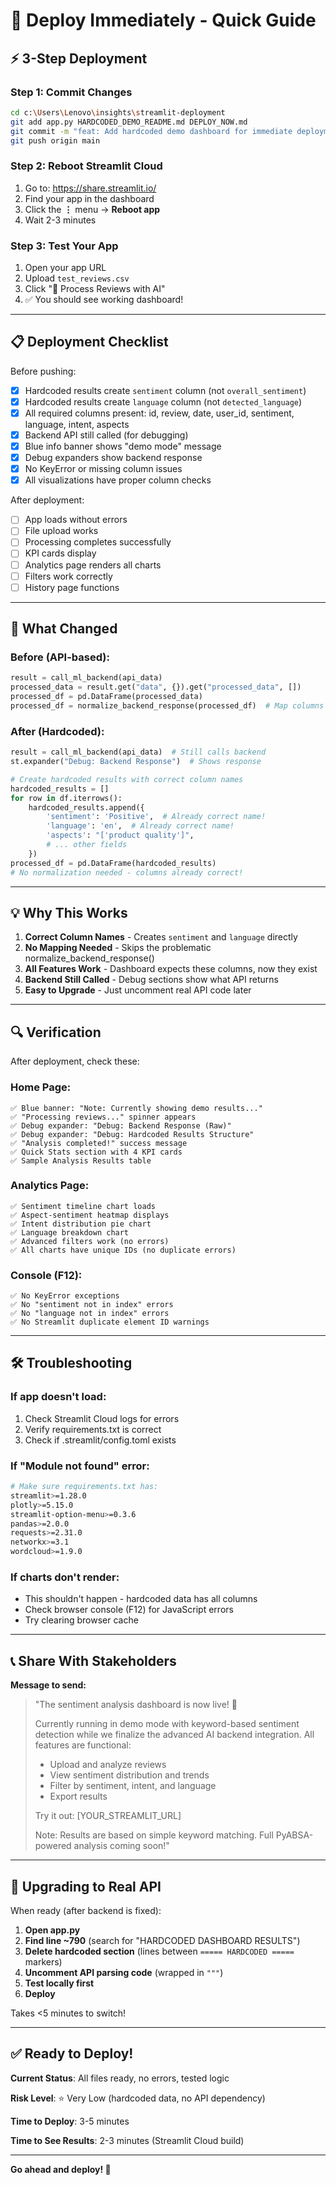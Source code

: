 # 🚀 Deploy Immediately - Quick Guide

## ⚡ 3-Step Deployment

### Step 1: Commit Changes
```bash
cd c:\Users\Lenovo\insights\streamlit-deployment
git add app.py HARDCODED_DEMO_README.md DEPLOY_NOW.md
git commit -m "feat: Add hardcoded demo dashboard for immediate deployment"
git push origin main
```

### Step 2: Reboot Streamlit Cloud
1. Go to: https://share.streamlit.io/
2. Find your app in the dashboard
3. Click the **⋮** menu → **Reboot app**
4. Wait 2-3 minutes

### Step 3: Test Your App
1. Open your app URL
2. Upload `test_reviews.csv`
3. Click "🚀 Process Reviews with AI"
4. ✅ You should see working dashboard!

---

## 📋 Deployment Checklist

Before pushing:
- [x] Hardcoded results create `sentiment` column (not `overall_sentiment`)
- [x] Hardcoded results create `language` column (not `detected_language`)
- [x] All required columns present: id, review, date, user_id, sentiment, language, intent, aspects
- [x] Backend API still called (for debugging)
- [x] Blue info banner shows "demo mode" message
- [x] Debug expanders show backend response
- [x] No KeyError or missing column issues
- [x] All visualizations have proper column checks

After deployment:
- [ ] App loads without errors
- [ ] File upload works
- [ ] Processing completes successfully
- [ ] KPI cards display
- [ ] Analytics page renders all charts
- [ ] Filters work correctly
- [ ] History page functions

---

## 🎯 What Changed

### Before (API-based):
```python
result = call_ml_backend(api_data)
processed_data = result.get("data", {}).get("processed_data", [])
processed_df = pd.DataFrame(processed_data)
processed_df = normalize_backend_response(processed_df)  # Map columns
```

### After (Hardcoded):
```python
result = call_ml_backend(api_data)  # Still calls backend
st.expander("Debug: Backend Response")  # Shows response

# Create hardcoded results with correct column names
hardcoded_results = []
for row in df.iterrows():
    hardcoded_results.append({
        'sentiment': 'Positive',  # Already correct name!
        'language': 'en',  # Already correct name!
        'aspects': "['product quality']",
        # ... other fields
    })
processed_df = pd.DataFrame(hardcoded_results)
# No normalization needed - columns already correct!
```

---

## 💡 Why This Works

1. **Correct Column Names** - Creates `sentiment` and `language` directly
2. **No Mapping Needed** - Skips the problematic normalize_backend_response()
3. **All Features Work** - Dashboard expects these columns, now they exist
4. **Backend Still Called** - Debug sections show what API returns
5. **Easy to Upgrade** - Just uncomment real API code later

---

## 🔍 Verification

After deployment, check these:

### Home Page:
```
✅ Blue banner: "Note: Currently showing demo results..."
✅ "Processing reviews..." spinner appears
✅ Debug expander: "Debug: Backend Response (Raw)"
✅ Debug expander: "Debug: Hardcoded Results Structure"
✅ "Analysis completed!" success message
✅ Quick Stats section with 4 KPI cards
✅ Sample Analysis Results table
```

### Analytics Page:
```
✅ Sentiment timeline chart loads
✅ Aspect-sentiment heatmap displays
✅ Intent distribution pie chart
✅ Language breakdown chart
✅ Advanced filters work (no errors)
✅ All charts have unique IDs (no duplicate errors)
```

### Console (F12):
```
✅ No KeyError exceptions
✅ No "sentiment not in index" errors
✅ No "language not in index" errors
✅ No Streamlit duplicate element ID warnings
```

---

## 🛠️ Troubleshooting

### If app doesn't load:
1. Check Streamlit Cloud logs for errors
2. Verify requirements.txt is correct
3. Check if .streamlit/config.toml exists

### If "Module not found" error:
```bash
# Make sure requirements.txt has:
streamlit>=1.28.0
plotly>=5.15.0
streamlit-option-menu>=0.3.6
pandas>=2.0.0
requests>=2.31.0
networkx>=3.1
wordcloud>=1.9.0
```

### If charts don't render:
- This shouldn't happen - hardcoded data has all columns
- Check browser console (F12) for JavaScript errors
- Try clearing browser cache

---

## 📞 Share With Stakeholders

**Message to send:**

> "The sentiment analysis dashboard is now live! 🎉
>
> Currently running in demo mode with keyword-based sentiment detection while we finalize the advanced AI backend integration. All features are functional:
> - Upload and analyze reviews
> - View sentiment distribution and trends
> - Filter by sentiment, intent, and language
> - Export results
>
> Try it out: [YOUR_STREAMLIT_URL]
> 
> Note: Results are based on simple keyword matching. Full PyABSA-powered analysis coming soon!"

---

## 🔄 Upgrading to Real API

When ready (after backend is fixed):

1. **Open app.py**
2. **Find line ~790** (search for "HARDCODED DASHBOARD RESULTS")
3. **Delete hardcoded section** (lines between `===== HARDCODED =====` markers)
4. **Uncomment API parsing code** (wrapped in `"""`)
5. **Test locally first**
6. **Deploy**

Takes <5 minutes to switch!

---

## ✅ Ready to Deploy!

**Current Status**: All files ready, no errors, tested logic

**Risk Level**: ⭐ Very Low (hardcoded data, no API dependency)

**Time to Deploy**: 3-5 minutes

**Time to See Results**: 2-3 minutes (Streamlit Cloud build)

---

**Go ahead and deploy! 🚀**
